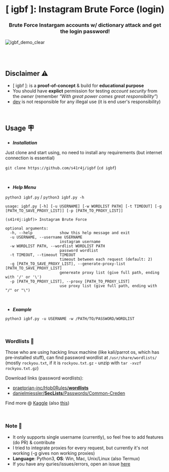 <h1 align=center> [ igbf ]: Instagram Brute Force (login) </h1>
<h3 align=center> Brute Force Instargam accounts w/ dictionary attack and get the login password! </h3>

![igbf_demo_clear](https://user-images.githubusercontent.com/65067289/235207665-62c45b02-223f-4bb3-8304-d8736d8b36ea.png)

<br><br>

## Disclaimer :warning:
- [ igbf ]: is a __proof-of-concept__ & build for __educational purpose__
- You should have __explict__ permission for testing _account security_ from the _owner_ (remember _“With great power comes great responsibility”_)
- [dev](https://github.com/s41r4j) is not responsible for any illegal use (it is end user's responsibility)

<br>

## Usage :placard:

- ___Installation___

Just clone and start using, no need to install any requirements (but internet connection is essential)

`git clone https://github.com/s41r4j/igbf`   (`cd igbf`)

<br>

- ___Help Menu___

`python3 igbf.py` / `python3 igbf.py -h`

```
usage: igbf.py [-h] [-u USERNAME] [-w WORDLIST PATH] [-t TIMEOUT] [-g [PATH_TO_SAVE_PROXY_LIST]] [-p [PATH_TO_PROXY_LIST]]

(s41r4j:igbf)> Instagram Brute Force

optional arguments:
  -h, --help            show this help message and exit
  -u USERNAME, --username USERNAME
                        instagram username
  -w WORDLIST PATH, --wordlist WORDLIST PATH
                        password wordlist
  -t TIMEOUT, --timeout TIMEOUT
                        timeout between each request (default: 2)
  -g [PATH_TO_SAVE_PROXY_LIST], --generate-proxy-list [PATH_TO_SAVE_PROXY_LIST]
                        genereate proxy list (give full path, ending with '/' or '\')
  -p [PATH_TO_PROXY_LIST], --proxy [PATH_TO_PROXY_LIST]
                        use proxy list (give full path, ending with "/" or "\")

```

<br>

- ___Example___

`python3 igbf.py -u USERNAME -w /PATH/TO/PASSWORD/WORDLIST`

<br>

### Wordlists :page_with_curl:

Those who are using hacking linux machine (like kali/parrot os, which has pre-installed stuff), can find password wordlist at `/usr/share/wordlists/` (mostly `rockyou.txt`, if it is `rockyou.txt.gz` - unzip with `tar -xvzf rockyou.txt.gz`)

Download links (password wordlists):
- [praetorian-inc/Hob0Rules/__wordlists__](https://github.com/praetorian-inc/Hob0Rules/tree/master/wordlist)
- [danielmiessler/__SecLists__/Passwords/Common-Creden](https://github.com/danielmiessler/SecLists/tree/master/Passwords/Common-Credentials)

Find more @ [Kaggle](https://www.kaggle.com/search?q=Common+Password+List) (also [this](https://www.kaggle.com/search?q=Password+List))


<br>

### Note :bookmark_tabs:
- It only supports single username (currently), so feel free to add features (do PR) & contribute
- I tried to integrate proxies for every request, but currently it's not working (-g gives non working proxies)
- __Language__: Python3, __OS__: Win, Mac, Unix/Linux (also Termux)
- If you have any quries/issues/errors, open an issue [here](https://github.com/s41r4j/igbf/issues)

